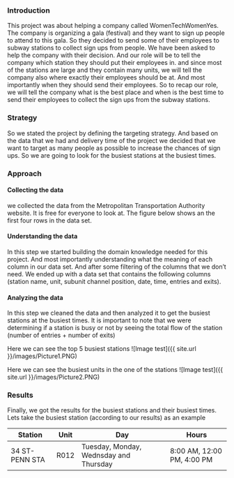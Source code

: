 ### Introduction
This project was about helping a company called WomenTechWomenYes. The company is organizing a gala (festival) and they want to sign up people to attend to this gala. So they decided to send some of their employees to subway stations to collect sign ups from people. 
We have been asked to help the company with their decision. And our role will be to tell the company which station they should put their employees in. and since most of the stations are large and they contain many units, we will tell the company also where exactly their employees should be at. And most importantly when they should send their employees. So to recap our role, we will tell the company what is the best place and when is the best time to send their employees to collect the sign ups from the subway stations. 

### Strategy
So we stated the project by defining the targeting strategy. And based on the data that we had and delivery time of the project we decided that we want to target as many people as possible to increase the chances of sign ups. So we are going to look for the busiest stations at the busiest times. 

### Approach


#### Collecting the data
we collected the data from the Metropolitan Transportation Authority website. It is free for everyone to look at. The figure below shows an the first four rows in the data set. 

#### Understanding the data
In this step we started building the domain knowledge needed for this project. And most importantly understanding what the meaning of each column in our data set. And after some filtering of the columns that we don’t need. We ended up with a data set that contains the following columns (station name, unit, subunit channel position, date, time, entries and exits).  

#### Analyzing the data
In this step we cleaned the data and then analyzed it to get the busiest stations at the busiest times. It is important to note that we were determining if a station is busy or not by seeing the total flow of the station (number of entries + number of exits) 

Here we can see the top 5 busiest stations 
![Image test]({{ site.url }}/images/Picture1.PNG)

Here we can see the busiest units in the one of the stations
![Image test]({{ site.url }}/images/Picture2.PNG)

### Results
Finally, we got the results for the busiest stations and their busiest times. Lets take the busiest station (according to our results) as an example

Station | Unit | Day | Hours
------------ | -------------| -------------| ------------- 
34 ST-PENN STA | R012 | Tuesday, Monday, Wednsday and Thursday | 8:00 AM, 12:00 PM, 4:00 PM



